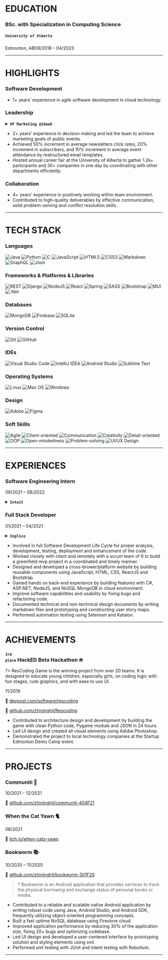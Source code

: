 # EDUCATION 

<h3>BSc. with Specialization in Computing Science</h3>

<h5><code>University of Alberta</code></h5>

<p>Edmonton, AB<span class="text-right">09/2018 – 04/2023</span></p>

---

# HIGHLIGHTS

### Software Development

* 1+ years’ experience in agile software development in cloud technology.

### Leadership

<details class="collapsed">
  <summary>
    <strong><code>VP Marketing @iGeek</code></strong>
  </summary>
  <p class="warn">iGeek is one of the largest technology student group at the University of Alberta that focus on the education and career building of young innovator in STEM.</p>
</details>

* 2+ years’ experience in decision making and led the team to achieve marketing goals of public events.
* Achieved 50% increment in average newsletters click rates, 20% increment in subscribers, and 10% increment in average event attendance by restructured email templates.
* Hosted annual career fair at the University of Alberta to gather 1.2k+ participants and 30+ companies in one day by coordinating with other departments efficiently.

### Collaboration

* 4+ years’ experience in positively working within team environment.
* Contributed to high-quality deliverables by effective communication, solid problem-solving and conflict resolution skills.

---

# TECH STACK

### Languages

![Java](https://img.shields.io/badge/java-%23ED8B00.svg?style=for-the-badge&logo=java&logoColor=white)
![Python](https://img.shields.io/badge/python-3670A0?style=for-the-badge&logo=python&logoColor=white)
![C](https://img.shields.io/badge/c-%2300599C.svg?style=for-the-badge&logo=c&logoColor=white)
![JavaScript](https://img.shields.io/badge/javascript-%23F7DF1E.svg?style=for-the-badge&logo=javascript&logoColor=black)
![HTML5](https://img.shields.io/badge/html5-%23E34F26.svg?style=for-the-badge&logo=html5&logoColor=white)
![CSS3](https://img.shields.io/badge/css3-%231572B6.svg?style=for-the-badge&logo=css3&logoColor=white)
![Markdown](https://img.shields.io/badge/markdown-%23000000.svg?style=for-the-badge&logo=markdown&logoColor=white)
![GraphQL](https://img.shields.io/badge/-GraphQL-E10098?style=for-the-badge&logo=graphql&logoColor=white)
![Json](https://img.shields.io/badge/json-%23000000.svg?style=for-the-badge&logo=json&logoColor=white)

### Frameworks & Platforms & Libraries

![REST](https://img.shields.io/badge/REST-ff1709?style=for-the-badge&color=ff1709)
![Django](https://img.shields.io/badge/django-%23092E20.svg?style=for-the-badge&logo=django&logoColor=white)
![NodeJS](https://img.shields.io/badge/node.js-6DA55F?style=for-the-badge&logo=node.js&logoColor=white)
![React](https://img.shields.io/badge/react-%2361DAFB.svg?style=for-the-badge&logo=react&logoColor=black)
![Spring](https://img.shields.io/badge/spring-%236DB33F.svg?style=for-the-badge&logo=spring&logoColor=white)
![SASS](https://img.shields.io/badge/SASS-hotpink.svg?style=for-the-badge&logo=SASS&logoColor=white)
![Bootstrap](https://img.shields.io/badge/bootstrap-%23563D7C.svg?style=for-the-badge&logo=bootstrap&logoColor=white)
![MUI](https://img.shields.io/badge/MUI-%230081CB.svg?style=for-the-badge&logo=material-ui&logoColor=white)
![.Net](https://img.shields.io/badge/.NET-5C2D91?style=for-the-badge&logo=.net&logoColor=white)

### Databases

![MongoDB](https://img.shields.io/badge/MongoDB-%234ea94b.svg?style=for-the-badge&logo=mongodb&logoColor=white)
![Firebase](https://img.shields.io/badge/firebase-039BE5.svg?style=for-the-badge&logo=firebase)
![SQLite](https://img.shields.io/badge/sqlite-%2307405e.svg?style=for-the-badge&logo=sqlite&logoColor=white)

### Version Control

![Git](https://img.shields.io/badge/git-%23F05033.svg?style=for-the-badge&logo=git&logoColor=white)
![GitHub](https://img.shields.io/badge/github-%23121011.svg?style=for-the-badge&logo=github&logoColor=white)

### IDEs

![Visual Studio Code](https://img.shields.io/badge/Visual%20Studio%20Code-0078d7.svg?style=for-the-badge&logo=visual-studio-code&logoColor=white)
![IntelliJ IDEA](https://img.shields.io/badge/IntelliJ%20IDEA-000000.svg?style=for-the-badge&logo=intellij-idea&logoColor=white)
![Android Studio](https://img.shields.io/badge/Android%20Studio-3DDC84.svg?style=for-the-badge&logo=android-studio&logoColor=white)
![Sublime Text](https://img.shields.io/badge/sublime%20text-%23575757.svg?style=for-the-badge&logo=sublime-text&logoColor=important)

### Operating Systems

![Linux](https://img.shields.io/badge/Linux-FCC624?style=for-the-badge&logo=linux&logoColor=black)
![Mac OS](https://img.shields.io/badge/mac%20os-000000?style=for-the-badge&logo=apple&logoColor=F0F0F0)
![Windows](https://img.shields.io/badge/Windows-0078D6?style=for-the-badge&logo=windows&logoColor=white)

### Design

![Adobe](https://img.shields.io/badge/adobe-%23FF0000.svg?style=for-the-badge&logo=adobe&logoColor=white)
![Figma](https://img.shields.io/badge/figma-%23F24E1E.svg?style=for-the-badge&logo=figma&logoColor=white)

### Soft Skills

![Agile](https://img.shields.io/badge/Agile-%23FF0000?style=for-the-badge)
![Client-oriented](https://img.shields.io/badge/Client%2d-oriented-darkorange?style=for-the-badge)
![Communication](https://img.shields.io/badge/Communication-FCC624?style=for-the-badge)
![Creativity](https://img.shields.io/badge/Creativity-green?style=for-the-badge)
![Detail-oriented](https://img.shields.io/badge/Detail%2d-oriented-3DDC84?style=for-the-badge)
![OOP](https://img.shields.io/badge/OOP-deepskyblue?style=for-the-badge)
![Open-mindedness](https://img.shields.io/badge/Open%2d-mindedness-0078D6?style=for-the-badge)
![Problem-solving](https://img.shields.io/badge/Problem%2d-solving-blueviolet?style=for-the-badge)
![UI/UX Design](https://img.shields.io/badge/UI%2fUX%20Design-hotpink?style=for-the-badge)

---

# EXPERIENCES

### Software Engineering Intern

<p class="text-right">09/2021 – 08/2022</p>

<details class="collapsed">
  <summary>
    <strong><code>Intuit</code></strong>
  </summary>
  <p class="warn">Intuit is an American business that specializes in financial software.</p>
</details>

### Full Stack Developer

<p class="text-right">01/2021 – 04/2021</p>

<details class="collapsed">
  <summary>
    <strong><code>Inplico</code></strong>
  </summary>
  <p class="warn">Inplico is an Edmonton company specializes in drafting and design services for existing and proposed buildings.</p>
</details>

* Involved in full Software Development Life Cycle for proper analysis, development, testing, deployment and enhancement of the code.
* Worked closely with client and remotely with a scrum team of 6  to build a greenfield mvp project in a coordinated and timely manner.
* Designed and developed a cross-brower/platform website by building reusable components using JavaScript, HTML, CSS, ReactJS and Bootstrap.
* Gained hands on back-end experience by building features with C#, ASP.NET, NodeJS, and NoSQL MongoDB in cloud environment.
* Improve software capabilities and usability by fixing bugs and refactoring code.
* Documented technical and non-technical design documents by writing markdown files and prototyping and constructing user story maps.
* Performed automation testing using Selenium and Katalon.

---

# ACHIEVEMENTS

### <small><code>3rd place</code></small> HackED Beta Hackathon &#128293;

?> ResCoding Game is the winning project from over 20 teams. It is designed to educate young children, especially girls, on coding logic with fun stages, cute graphics, and with ease to use UI.

<p><span class="text-right">11/2019</span></p>

&#128279; [devpost.com/software/rescoding](https://www.devpost.com/software/rescoding)

&#128279; [github.com/zhininghjl/Rescoding](https://www.github.com/zhininghjl/Rescoding) 

* Contributed to architecture design and development by building the game with clean Python code, Pygame module and JSON in 24 hours.
* Led UI design and created all visual elements using Adobe Photoshop.
* Demonstrated the project to local technology companies at the Startup Edmonton Demo Camp event.

---

# PROJECTS

### Communiti &#127751;

<p><span class="text-right">10/2021 – 12/2021</span></p>

&#128279; [github.com/zhininghjl/communiti-404F21](https://github.com/zhininghjl/communiti-404F21)

### When the Cat Yawn &#128008;

<p><span class="text-right">08/2021</span></p>

&#128279; [itch.io/when-cats-yawn](https://thecatinbox.itch.io/when-cats-yawn)

### Bookworm &#128218;

<p><span class="text-right">10/2020 – 11/2020</span></p>

&#128279; [github.com/zhininghjl/bookworm-301F20](https://www.github.com/zhininghjl/bookworm-301F20)

>? Bookworm is an Android application that provides services to track the physical borrowing and exchange status of personal books or media.

* Contributed to a reliable and scalable native Android application by writing robust code using Java, Android Studio, and Android SDK, frequently utilizing object-oriented programming concepts.
* Built a fast uptime NoSQL database using Firestore cloud.
* Improved application performance by reducing 30% of the application size, fixing 20+ bugs and optimizing codebase.
* Led UI design and developed a user-centered interface by prototyping solution and styling elements using xml.
* Performed unit testing with JUnit and intent testing with Robotium.

---
